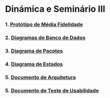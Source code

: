 # Dinámica e Seminário III

### 1.  [Protótipo de Média Fidelidade](docs/DS/dinamica-e-seminario-3/PrototipoMediaFidelidade.md)
### 2.  [Diagramas de Banco de Dados](docs/DS/dinamica-e-seminario-3/DiagramasBancoDeDados.md)
### 3.  [Diagrama de Pacotes](docs/DS/dinamica-e-seminario-3/DiagramaPacotes.md)
### 4.  [Diagrama de Estados](docs/DS/dinamica-e-seminario-3/DiagramaEstados.md)
### 5.  [Documento de Arquitetura](docs/DS/dinamica-e-seminario-3/DocumentoDeArquitetura.md)

### 5.  [Documento de Teste de Usabilidade](docs/DS/dinamica-e-seminario-3/TesteDeUsabilidadeWireframe.md)
